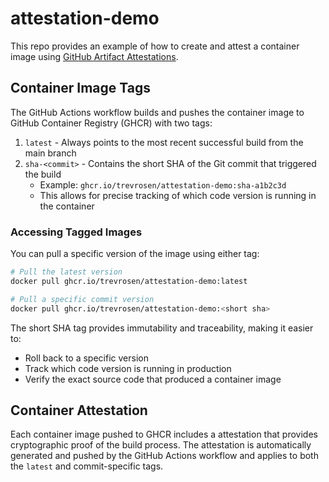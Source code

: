 # attestation-demo

This repo provides an example of how to create and attest a container image using [GitHub Artifact Attestations](https://docs.github.com/en/actions/security-for-github-actions/using-artifact-attestations/using-artifact-attestations-to-establish-provenance-for-builds).

## Container Image Tags

The GitHub Actions workflow builds and pushes the container image to GitHub Container Registry (GHCR) with two tags:

1. `latest` - Always points to the most recent successful build from the main branch
2. `sha-<commit>` - Contains the short SHA of the Git commit that triggered the build
   - Example: `ghcr.io/trevrosen/attestation-demo:sha-a1b2c3d`
   - This allows for precise tracking of which code version is running in the container

### Accessing Tagged Images

You can pull a specific version of the image using either tag:

```bash
# Pull the latest version
docker pull ghcr.io/trevrosen/attestation-demo:latest

# Pull a specific commit version
docker pull ghcr.io/trevrosen/attestation-demo:<short sha>
```

The short SHA tag provides immutability and traceability, making it easier to:
- Roll back to a specific version
- Track which code version is running in production
- Verify the exact source code that produced a container image

## Container Attestation

Each container image pushed to GHCR includes a attestation that provides cryptographic proof of the build process. The attestation is automatically generated and pushed by the GitHub Actions workflow and applies to both the `latest` and commit-specific tags.
